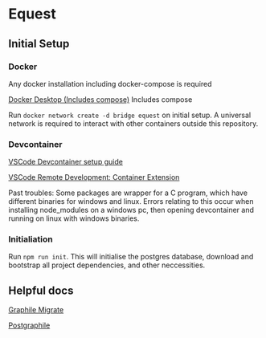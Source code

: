 # Equest

## Initial Setup

### Docker

Any docker installation including docker-compose is required

[Docker Desktop (Includes compose)](https://www.docker.com/products/docker-desktop) Includes compose

Run `docker network create -d bridge equest` on initial setup. A universal network is required to interact with other containers outside this repository.

### Devcontainer

[VSCode Devcontainer setup guide](https://code.visualstudio.com/docs/remote/containers)

[VSCode Remote Development: Container Extension](https://marketplace.visualstudio.com/items?itemName=ms-vscode-remote.remote-containers)

Past troubles: Some packages are wrapper for a C program, which have different binaries for windows and linux. Errors relating to this occur when installing node_modules on a windows pc, then opening devcontainer and running on linux with windows binaries.

### Initialiation

Run `npm run init`. This will initialise the postgres database, download and bootstrap all project dependencies, and other neccessities.

## Helpful docs

[Graphile Migrate](https://github.com/graphile/migrate)

[Postgraphile](https://www.graphile.org/postgraphile/introduction/)

